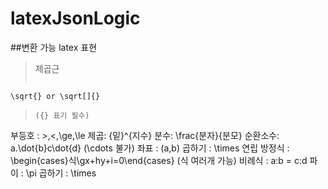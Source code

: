 # latexJsonLogic

##변환 가능 latex 표현

> 제곱근 
>```
    \sqrt{} or \sqrt[]{}
>```
>({} 표기 필수)
부등호 : >,<,\ge,\le
제곱: {밑}^{지수}
분수: \frac{분자}{분모}
순환소수: a.\dot{b}c\dot{d} (\cdots 불가)
좌표 : (a,b)
곱하기 : \times
연립 방정식 : \begin{cases}식\\gx+hy+i=0\end{cases} (식 여러개 가능)
비례식 : a:b = c:d
파이 : \pi
곱하기 : \times